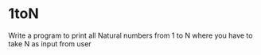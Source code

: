 # 1toN
Write a program to print all Natural numbers from 1 to N where you have to take N as input from user
